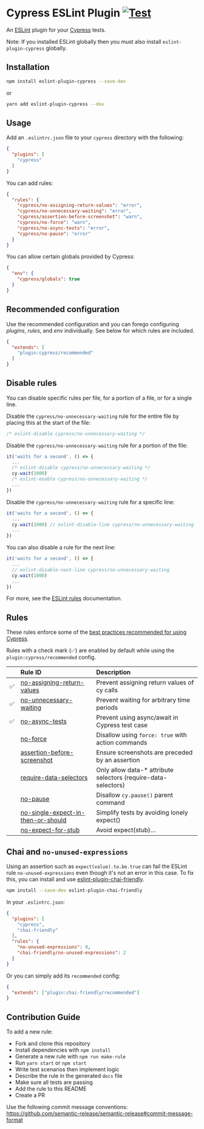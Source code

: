 # Cypress ESLint Plugin [![Test](https://github.com/foretagsplatsen/eslint-plugin-cypress/actions/workflows/test.yml/badge.svg)](https://github.com/foretagsplatsen/eslint-plugin-cypress/actions/workflows/test.yml)

An [ESLint](https://eslint.org) plugin for your [Cypress](https://cypress.io) tests.

Note: If you installed ESLint globally then you must also install `eslint-plugin-cypress` globally.

## Installation

```sh
npm install eslint-plugin-cypress --save-dev
```
or
```sh
yarn add eslint-plugin-cypress --dev
```

## Usage

Add an `.eslintrc.json` file to your `cypress` directory with the following:

```json
{
  "plugins": [
    "cypress"
  ]
}
```

You can add rules:

```json
{
  "rules": {
    "cypress/no-assigning-return-values": "error",
    "cypress/no-unnecessary-waiting": "error",
    "cypress/assertion-before-screenshot": "warn",
    "cypress/no-force": "warn",
    "cypress/no-async-tests": "error",
    "cypress/no-pause": "error"
  }
}
```

You can allow certain globals provided by Cypress:

```json
{
  "env": {
    "cypress/globals": true
  }
}
```

## Recommended configuration

Use the recommended configuration and you can forego configuring _plugins_, _rules_, and _env_ individually. See below for which rules are included.

```json
{
  "extends": [
    "plugin:cypress/recommended"
  ]
}
```

## Disable rules

You can disable specific rules per file, for a portion of a file, or for a single line.

Disable the `cypress/no-unnecessary-waiting` rule for the entire file by placing this at the start of the file:

```js
/* eslint-disable cypress/no-unnecessary-waiting */
```

Disable the `cypress/no-unnecessary-waiting` rule for a portion of the file:

```js
it('waits for a second', () => {
  ...
  /* eslint-disable cypress/no-unnecessary-waiting */
  cy.wait(1000)
  /* eslint-enable cypress/no-unnecessary-waiting */
  ...
})
```

Disable the `cypress/no-unnecessary-waiting` rule for a specific line:

```js
it('waits for a second', () => {
  ...
  cy.wait(1000) // eslint-disable-line cypress/no-unnecessary-waiting
  ...
})
```

You can also disable a rule for the next line:

```js
it('waits for a second', () => {
  ...
  // eslint-disable-next-line cypress/no-unnecessary-waiting
  cy.wait(1000)
  ...
})
```

For more, see the [ESLint rules](https://eslint.org/docs/user-guide/configuring/rules) documentation.

## Rules

These rules enforce some of the [best practices recommended for using Cypress](https://on.cypress.io/best-practices).

Rules with a check mark (✅) are enabled by default while using the `plugin:cypress/recommended` config.

|    | Rule ID                                                                                  | Description                                                     |
|:---|:-----------------------------------------------------------------------------------------|:----------------------------------------------------------------|
| ✅ | [no-assigning-return-values](./docs/rules/no-assigning-return-values.md)                 | Prevent assigning return values of cy calls                     |
| ✅ | [no-unnecessary-waiting](./docs/rules/no-unnecessary-waiting.md)                         | Prevent waiting for arbitrary time periods                      |
| ✅ | [no-async-tests](./docs/rules/no-async-tests.md)                                         | Prevent using async/await in Cypress test case                  |
|    | [no-force](./docs/rules/no-force.md)                                                     | Disallow using `force: true` with action commands               |
|    | [assertion-before-screenshot](./docs/rules/assertion-before-screenshot.md)               | Ensure screenshots are preceded by an assertion                 |
|    | [require-data-selectors](./docs/rules/require-data-selectors.md)                         | Only allow data-\* attribute selectors (require-data-selectors) |
|    | [no-pause](./docs/rules/no-pause.md)                                                     | Disallow `cy.pause()` parent command                            |
|    | [no-single-expect-in-then-or-should](./docs/rules/no-single-expect-in-then-or-should.md) | Simplify tests by avoiding lonely expect()                      |
|    | [no-expect-for-stub](./docs/rules/no-expect-for-stub.md)                                 | Avoid expect(stub)…                                             |

## Chai and `no-unused-expressions`

Using an assertion such as `expect(value).to.be.true` can fail the ESLint rule `no-unused-expressions` even though it's not an error in this case. To fix this, you can install and use [eslint-plugin-chai-friendly](https://www.npmjs.com/package/eslint-plugin-chai-friendly).

```sh
npm install --save-dev eslint-plugin-chai-friendly
```

In your `.eslintrc.json`:

```json
{
  "plugins": [
    "cypress",
    "chai-friendly"
  ],
  "rules": {
    "no-unused-expressions": 0,
    "chai-friendly/no-unused-expressions": 2
  }
}
```

Or you can simply add its `recommended` config:

```json
{
  "extends": ["plugin:chai-friendly/recommended"]
}
```

## Contribution Guide

To add a new rule:
  * Fork and clone this repository
  * Install dependencies with `npm install`
  * Generate a new rule with `npm run make-rule`
  * Run `yarn start` or `npm start`
  * Write test scenarios then implement logic
  * Describe the rule in the generated `docs` file
  * Make sure all tests are passing
  * Add the rule to this README
  * Create a PR

Use the following commit message conventions: https://github.com/semantic-release/semantic-release#commit-message-format
